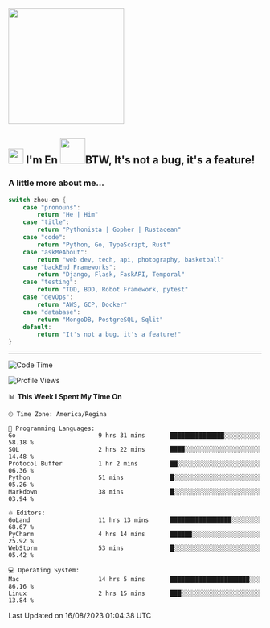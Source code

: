 <img align='center' src="https://media.giphy.com/media/GP1TJJSV4Ys1r64q2A/giphy.gif" width="230">

<h2><img src="https://emojis.slackmojis.com/emojis/images/1531849430/4246/blob-sunglasses.gif?1531849430" width="30"/> I'm En <img src="https://media.giphy.com/media/12oufCB0MyZ1Go/giphy.gif" width="50">BTW, It's not a bug, it's a feature!</h2>


<!-- <img align='right' src="https://media.giphy.com/media/M9gbBd9nbDrOTu1Mqx/giphy.gif" width="230"> -->


### A little more about me... 
<!--
```javascript
const zhou-en = {
    pronouns: "He" | "Him",
    title: "Pythonista" | "Gopher" | "Rustacean",
    code: ["Python", "Go", "Rust", "TypeScript"],
    askMeAbout: ["web dev", "tech", "app dev", "photography"],
    technologies: {
        backEnd: {
            python: ["Django", "Flask", "FaskAPI"],
            go: []
        },
        scraping: ["selenium", "scrapy", "spider"],
        testing: ["Robot Framework"],
        devOps: ["AWS", "Docker", "GCP", "Nginx"],
        databases: ["mongo", "postgresql", "sqlite"],
        misc: ["Firebase", "Heroku"]
    },
    architecture: ["Event Driven Architecture", "Microservices"],
    currentFocus: ["Temporal", "Rust"],
    funFact: "It's not a bug, it's a feature!"
};
```
  -->

```go
switch zhou-en {
    case "pronouns":
        return "He | Him"
    case "title":
        return "Pythonista | Gopher | Rustacean"
    case "code":
        return "Python, Go, TypeScript, Rust"
    case "askMeAbout":
        return "web dev, tech, api, photography, basketball"
    case "backEnd Frameworks":
        return "Django, Flask, FaskAPI, Temporal"
    case "testing":
        return "TDD, BDD, Robot Framework, pytest"
    case "devOps":
        return "AWS, GCP, Docker"
    case "database":
        return "MongoDB, PostgreSQL, Sqlit"
    default:
        return "It's not a bug, it's a feature!"
}
```




---
<!--START_SECTION:waka-->
![Code Time](http://img.shields.io/badge/Code%20Time-874%20hrs%201%20min-blue)

![Profile Views](http://img.shields.io/badge/Profile%20Views-0-blue)

📊 **This Week I Spent My Time On** 

```text
🕑︎ Time Zone: America/Regina

💬 Programming Languages: 
Go                       9 hrs 31 mins       ███████████████░░░░░░░░░░   58.18 % 
SQL                      2 hrs 22 mins       ████░░░░░░░░░░░░░░░░░░░░░   14.48 % 
Protocol Buffer          1 hr 2 mins         ██░░░░░░░░░░░░░░░░░░░░░░░   06.36 % 
Python                   51 mins             █░░░░░░░░░░░░░░░░░░░░░░░░   05.26 % 
Markdown                 38 mins             █░░░░░░░░░░░░░░░░░░░░░░░░   03.94 % 

🔥 Editors: 
GoLand                   11 hrs 13 mins      █████████████████░░░░░░░░   68.67 % 
PyCharm                  4 hrs 14 mins       ██████░░░░░░░░░░░░░░░░░░░   25.92 % 
WebStorm                 53 mins             █░░░░░░░░░░░░░░░░░░░░░░░░   05.42 % 

💻 Operating System: 
Mac                      14 hrs 5 mins       ██████████████████████░░░   86.16 % 
Linux                    2 hrs 15 mins       ███░░░░░░░░░░░░░░░░░░░░░░   13.84 % 
```


 Last Updated on 16/08/2023 01:04:38 UTC
<!--END_SECTION:waka-->
